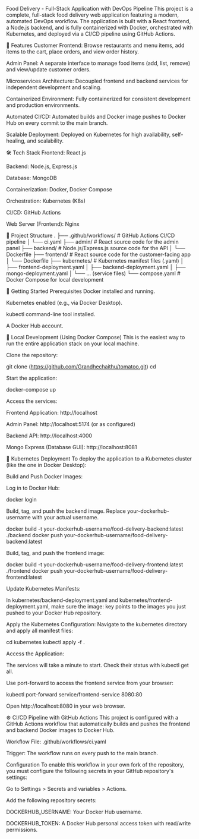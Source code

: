 Food Delivery - Full-Stack Application with DevOps Pipeline
This project is a complete, full-stack food delivery web application featuring a modern, automated DevOps workflow. The application is built with a React frontend, a Node.js backend, and is fully containerized with Docker, orchestrated with Kubernetes, and deployed via a CI/CD pipeline using GitHub Actions.

🚀 Features
Customer Frontend: Browse restaurants and menu items, add items to the cart, place orders, and view order history.

Admin Panel: A separate interface to manage food items (add, list, remove) and view/update customer orders.

Microservices Architecture: Decoupled frontend and backend services for independent development and scaling.

Containerized Environment: Fully containerized for consistent development and production environments.

Automated CI/CD: Automated builds and Docker image pushes to Docker Hub on every commit to the main branch.

Scalable Deployment: Deployed on Kubernetes for high availability, self-healing, and scalability.

🛠️ Tech Stack
Frontend: React.js

Backend: Node.js, Express.js

Database: MongoDB

Containerization: Docker, Docker Compose

Orchestration: Kubernetes (K8s)

CI/CD: GitHub Actions

Web Server (Frontend): Nginx

📂 Project Structure
.
├── .github/workflows/   # GitHub Actions CI/CD pipeline
│   └── ci.yaml
├── admin/               # React source code for the admin panel
├── backend/             # Node.js/Express.js source code for the API
│   └── Dockerfile
├── frontend/            # React source code for the customer-facing app
│   └── Dockerfile
├── kubernetes/          # Kubernetes manifest files (.yaml)
│   ├── frontend-deployment.yaml
│   ├── backend-deployment.yaml
│   ├── mongo-deployment.yaml
│   └── ... (service files)
└── compose.yaml         # Docker Compose for local development

🏁 Getting Started
Prerequisites
Docker installed and running.

Kubernetes enabled (e.g., via Docker Desktop).

kubectl command-line tool installed.

A Docker Hub account.

🏡 Local Development (Using Docker Compose)
This is the easiest way to run the entire application stack on your local machine.

Clone the repository:

git clone (https://github.com/Grandhechaithu/tomatoo.git)
cd <repository-directory>

Start the application:

docker-compose up

Access the services:

Frontend Application: http://localhost

Admin Panel: http://localhost:5174 (or as configured)

Backend API: http://localhost:4000

Mongo Express (Database GUI): http://localhost:8081

🚢 Kubernetes Deployment
To deploy the application to a Kubernetes cluster (like the one in Docker Desktop):

Build and Push Docker Images:

Log in to Docker Hub:

docker login

Build, tag, and push the backend image. Replace your-dockerhub-username with your actual username.

docker build -t your-dockerhub-username/food-delivery-backend:latest ./backend
docker push your-dockerhub-username/food-delivery-backend:latest

Build, tag, and push the frontend image:

docker build -t your-dockerhub-username/food-delivery-frontend:latest ./frontend
docker push your-dockerhub-username/food-delivery-frontend:latest

Update Kubernetes Manifests:

In kubernetes/backend-deployment.yaml and kubernetes/frontend-deployment.yaml, make sure the image: key points to the images you just pushed to your Docker Hub repository.

Apply the Kubernetes Configuration:
Navigate to the kubernetes directory and apply all manifest files:

cd kubernetes
kubectl apply -f .

Access the Application:

The services will take a minute to start. Check their status with kubectl get all.

Use port-forward to access the frontend service from your browser:

kubectl port-forward service/frontend-service 8080:80

Open http://localhost:8080 in your web browser.

⚙️ CI/CD Pipeline with GitHub Actions
This project is configured with a GitHub Actions workflow that automatically builds and pushes the frontend and backend Docker images to Docker Hub.

Workflow File: .github/workflows/ci.yaml

Trigger: The workflow runs on every push to the main branch.

Configuration
To enable this workflow in your own fork of the repository, you must configure the following secrets in your GitHub repository's settings:

Go to Settings > Secrets and variables > Actions.

Add the following repository secrets:

DOCKERHUB_USERNAME: Your Docker Hub username.

DOCKERHUB_TOKEN: A Docker Hub personal access token with read/write permissions.